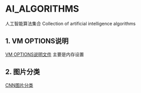 # AI_ALGORITHMS
人工智能算法集合 Collection of artificial intelligence algorithms 

## 1. VM OPTIONS说明
[VM OPTIONS说明文件](./markdown_documents/VM_OPTIONS.md) 主要是内存设置


## 2. 图片分类

[CNN图片分类](./markdown_documents/PICTURE_CLASSIFICATION_CNN.md)


